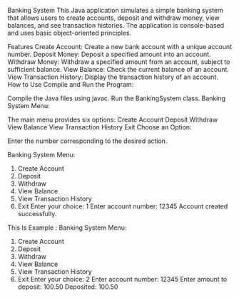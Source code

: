 Banking System
This Java application simulates a simple banking system that allows users to create accounts, deposit and withdraw money, view balances, and see transaction histories. The application is console-based and uses basic object-oriented principles.

Features
Create Account: Create a new bank account with a unique account number.
Deposit Money: Deposit a specified amount into an account.
Withdraw Money: Withdraw a specified amount from an account, subject to sufficient balance.
View Balance: Check the current balance of an account.
View Transaction History: Display the transaction history of an account.
How to Use
Compile and Run the Program:

Compile the Java files using javac.
Run the BankingSystem class.
Banking System Menu:

The main menu provides six options:
Create Account
Deposit
Withdraw
View Balance
View Transaction History
Exit
Choose an Option:

Enter the number corresponding to the desired action.

Banking System Menu:
1. Create Account
2. Deposit
3. Withdraw
4. View Balance
5. View Transaction History
6. Exit
Enter your choice: 1
Enter account number: 12345
Account created successfully.

This Is Example :
Banking System Menu:
1. Create Account
2. Deposit
3. Withdraw
4. View Balance
5. View Transaction History
6. Exit
Enter your choice: 2
Enter account number: 12345
Enter amount to deposit: 100.50
Deposited: 100.50

